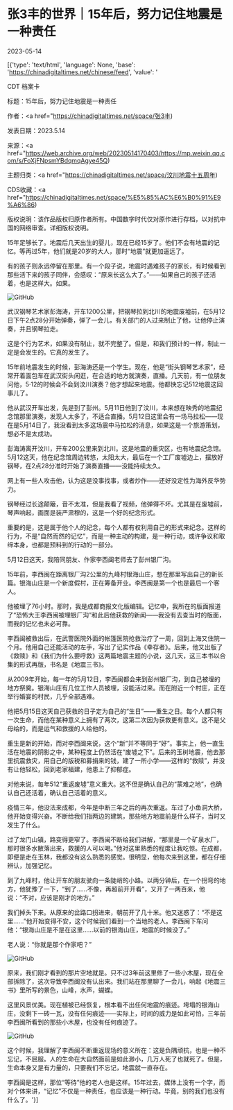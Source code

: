 # 张3丰的世界｜15年后，努力记住地震是一种责任

2023-05-14

[{'type': 'text/html', 'language': None, 'base': 'https://chinadigitaltimes.net/chinese/feed', 'value': '

CDT 档案卡

标题：15年后，努力记住地震是一种责任

作者：<a href="https://chinadigitaltimes.net/space/张3丰)

发表日期：2023.5.14

来源：<a href="https://web.archive.org/web/20230514170403/https://mp.weixin.qq.com/s/FoXjFNpsmYBdqmqAgye45Q)

主题归类：<a href="https://chinadigitaltimes.net/space/汶川地震十五周年)

CDS收藏：<a href="https://chinadigitaltimes.net/space/%E5%85%AC%E6%B0%91%E9%A6%86)

版权说明：该作品版权归原作者所有。中国数字时代仅对原作进行存档，以对抗中国的网络审查。详细版权说明。





15年足够长了。地震后几天出生的婴儿，现在已经15岁了。他们不会有地震的记忆。等再过5年，他们就是20岁的大人，那时“地震”就更加遥远了。

有的孩子则永远停留在那里。有一个段子说，地震时遇难孩子的家长，有时候看到那些活下来的孩子同伴，会感叹：“原来长这么大了。”——如果自己的孩子还活着，也是这样大。如果。

![GitHub](https://chinadigitaltimes.net/chinese/files/2023/05/post-695947-646115139643f.)

武汉钢琴艺术家彭海涛，开车1200公里，把钢琴拉到北川的地震废墟前，在5月12日下午2点28分开始弹奏，弹了一会儿，有关部门的人过来制止了他，让他停止演奏，并且钢琴拉走。

这是个行为艺术，如果没有制止，就不完整了。但是，和我们预计的一样，制止一定是会发生的。它真的发生了。

15年前地震发生的时候，彭海涛还是一个学生。现在，他是“街头钢琴艺术家”，经常开着面包车在武汉街头闲逛，在合适的地方就演奏，直播。几天前，有一位朋友问他，5·12的时候会不会到汶川演奏？他才想起来地震。他都快忘记512地震这回事儿了。

他从武汉开车出发，先是到了彭州。5月11日他到了汶川，本来想在映秀的地震纪念馆那里演奏，发现人太多了，不适合直播。5月12日这里会有一场马拉松——现在是5月14日了，我没看到太多这场震中马拉松的消息，如果这是一个旅游策划，想必不是太成功。

彭海涛离开汶川，开车200公里来到北川。这是地震的重灾区，也有地震纪念馆。5月12这天，他在纪念馆周边转悠，太阳太大，最后在一个工厂废墟边上，摆放好钢琴，在2点28分准时开始了演奏直播——没能持续太久。

网上有一些人攻击他，认为这是没事找事，或者炒作——还好没定性为海外反华势力。

钢琴经过长途颠簸，音不太准，但是我看了视频，他弹得不坏。尤其是在废墟前，琴声响起，画面是装严肃穆的，这是一个好的纪念形式。

重要的是，这是属于他个人的纪念，每个人都有权利用自己的形式来纪念。这样的行为，不是“自然而然的记忆”，而是一种主动的构建，是一种行动，或许争议和取缔本身，也都是预料到的行动的一部分。

5月12日这天，我陪同朋友、作家李西闽老师去了彭州银厂沟。

15年前，李西闽在距离银厂沟2公里的九峰村银海山庄，想在那里写出自己的新长篇。银海山庄是一个新度假村，正在筹备开业。李西闽是第一个也是最后一个客人。

他被埋了76小时。那时，我是成都商报文化版编辑。记忆中，我所在的版面报道了“恐怖大王李西闽被埋银厂沟”和此后他获救的新闻——我没有去查当时的版面，而我的记忆也未必可靠。

李西闽被救出后，在武警医院外面的帐篷医院抢救治疗了一周，回到上海又住院一个月。他用自己还能活动的左手，写出了记实作品《幸存者》。后来，他又出版了《救赎》和《我们为什么要呼救》这两篇地震主题的小说，这几天，这三本书以合集的形式再版，书名是《地震三书》。

从2009年开始，每一年的5月12日，李西闽都会来到彭州银厂沟，到自己被埋的地方祭奠。银海山庄有几位工作人员被埋，没能活过来。而在附近一个村庄，正在举行婚宴的村民，几乎全部遇难。

他把5月15日这天自己获救的日子定为自己的“生日”——重生之日。每个人都只有一次生命，而他在某种意义上拥有了两次，这第二次因为获救更有意义。这不是父母给的，而是运气和救援的人给他的。

重生是新的开始，而对李西闽来说，这个“新”并不等同于“好”。事实上，他一直生活在地震的阴影之中，某种程度上仍然活在“废墟之下”。后来的玉树地震，他去那里抗震救灾，用自己的版税和募捐来的钱，建了一所小学——这样的“救赎”，并没有让他轻松，回到老家福建，他患上了抑郁症。

对他来说，每年512“重返废墟”意义重大。这不但是确认自己的“蒙难之地”，也确认自己还活着，确认自己活着的意义。

疫情三年，他没法来成都，今年是中断三年之后的再次重返。车过了小鱼洞大桥，他开始变得兴奋。不断给我们指两边的建筑，那些地方地震前是什么样子，当时又发生了什么。

过了龙门山镇，路变得更窄了。李西闽不断给我们讲解，“那里是一个矿泉水厂，那时很多水散落出来，救援的人可以喝。”他对这里熟悉的程度让我吃惊。在成都，即便是走在玉林，我都没有这么熟悉的感觉。很明显，他每次来到这里，都在仔细辨认，加强记忆。

到了九峰村，他让开车的朋友驶向一条陡峭的小路。以两分钟后，在一个拐弯的地方，他犹豫了一下，“到了……不像，再超前开开看”，又开了一两百米，他说：“不对，应该是刚才的地方。”

我们掉头下来。从原来的岔路口拐进来，朝前开了几十米。他又迷惑了：“不是这里……”他开始变得不安，这个时候我们看到一个当地的老人。李西闽下车问他：“银海山庄是不是在这里……以前的银海山庄，地震的时候没了。”

老人说：“你就是那个作家吧？”

![GitHub](https://chinadigitaltimes.net/chinese/files/2023/05/post-695947-64611513a123d.)

原来，我们刚才看到的那片空地就是。只不过3年前这里修了一些小木屋，现在全部拆除了，这次导致李西闽没有认出来。我们站在那里聊了一会儿，响起《地震三书》里所写的景色，山峰，水声，蝴蝶。

这里风景优美。现在植被已经恢复，根本看不出任何地震的痕迹。垮塌的银海山庄，没剩下一砖一瓦，没有任何痕迹——实际上，时间的威力是如此可怕，三年前李西闽所看到的那些小木屋，也没有任何痕迹了。

![GitHub](https://chinadigitaltimes.net/chinese/files/2023/05/post-695947-64611513af3ec.)

这个时候，我理解了李西闽不断重返现场的意义所在：这是负隅顽抗，也是一种不忘记，不屈服。人的生命在大自然面前是如此渺小，几万人死了也就死了。但是，生命本身又是有力量的，只要我们不忘记，地震就一直存在。

李西闽是这样，那位“等待”他的老人也是这样。15年过去，媒体上没有一个字，而对个体来讲，“记忆”不仅是一种责任，也应该是一种行动。毕竟，别的我们也没有什么了。'}]